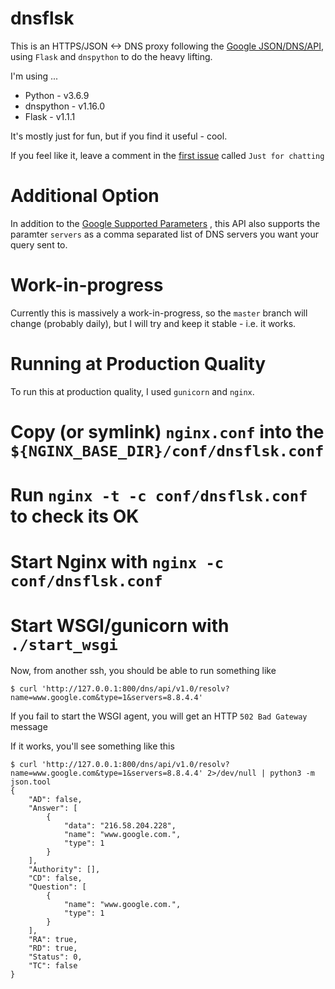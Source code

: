 # dnsflsk
This is an HTTPS/JSON <-> DNS proxy following the [Google JSON/DNS/API](https://developers.google.com/speed/public-dns/docs/doh/json),
using `Flask` and `dnspython` to do the heavy lifting.

I'm using ...

* Python - v3.6.9
* dnspython - v1.16.0
* Flask - v1.1.1

It's mostly just for fun, but if you find it useful - cool.

If you feel like it, leave a comment in the [first issue](https://github.com/james-stevens/dnsflsk/issues/1) called `Just for chatting`


# Additional Option

In addition to the [Google Supported Parameters](https://developers.google.com/speed/public-dns/docs/doh/json#supported_parameters)
, this API also supports the paramter `servers` as a comma separated list of DNS servers
you want your query sent to.


# Work-in-progress

Currently this is massively a work-in-progress, so the `master` branch will change (probably daily),
but I will try and keep it stable - i.e. it works.


# Running at Production Quality

To run this at production quality, I used `gunicorn` and `nginx`.

# Copy (or symlink) `nginx.conf` into the `${NGINX_BASE_DIR}/conf/dnsflsk.conf`
# Run `nginx -t -c conf/dnsflsk.conf` to check its OK
# Start Nginx with `nginx -c conf/dnsflsk.conf`
# Start WSGI/gunicorn with `./start_wsgi`

Now, from another ssh, you should be able to run something like

```
$ curl 'http://127.0.0.1:800/dns/api/v1.0/resolv?name=www.google.com&type=1&servers=8.8.4.4'
```
If you fail to start the WSGI agent, you will get an HTTP `502 Bad Gateway` message

If it works, you'll see something like this
```
$ curl 'http://127.0.0.1:800/dns/api/v1.0/resolv?name=www.google.com&type=1&servers=8.8.4.4' 2>/dev/null | python3 -m json.tool
{
    "AD": false,
    "Answer": [
        {
            "data": "216.58.204.228",
            "name": "www.google.com.",
            "type": 1
        }
    ],
    "Authority": [],
    "CD": false,
    "Question": [
        {
            "name": "www.google.com.",
            "type": 1
        }
    ],
    "RA": true,
    "RD": true,
    "Status": 0,
    "TC": false
}
```

